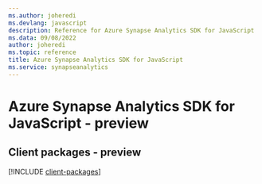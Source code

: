 ```yaml
---
ms.author: joheredi
ms.devlang: javascript
description: Reference for Azure Synapse Analytics SDK for JavaScript
ms.data: 09/08/2022
author: joheredi
ms.topic: reference
title: Azure Synapse Analytics SDK for JavaScript
ms.service: synapseanalytics
---
```

# Azure Synapse Analytics SDK for JavaScript - preview

## Client packages - preview
[!INCLUDE [client-packages](synapse-analytics-client-index.md)]